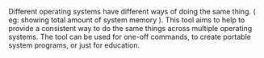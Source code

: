 Different operating systems have different ways of doing the same thing.
( eg: showing total amount of system memory ).
This tool aims to help to provide a consistent way to do the same things across multiple operating systems.
The tool can be used for one-off commands, to create portable system programs, or just for education.